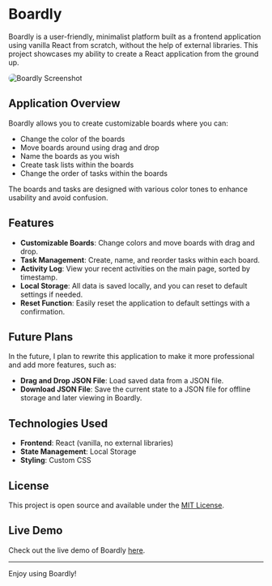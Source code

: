 # Boardly

Boardly is a user-friendly, minimalist platform built as a frontend application using vanilla React from scratch, without the help of external libraries. 
This project showcases my ability to create a React application from the ground up.

<img src="./src/assets/screenshot.png" alt="Boardly Screenshot" style="border-radius: 1rem;">

## Application Overview
Boardly allows you to create customizable boards where you can:
- Change the color of the boards
- Move boards around using drag and drop
- Name the boards as you wish
- Create task lists within the boards
- Change the order of tasks within the boards

The boards and tasks are designed with various color tones to enhance usability and avoid confusion.

## Features
- **Customizable Boards**: Change colors and move boards with drag and drop.
- **Task Management**: Create, name, and reorder tasks within each board.
- **Activity Log**: View your recent activities on the main page, sorted by timestamp.
- **Local Storage**: All data is saved locally, and you can reset to default settings if needed.
- **Reset Function**: Easily reset the application to default settings with a confirmation.

## Future Plans
In the future, I plan to rewrite this application to make it more professional and add more features, such as:
- **Drag and Drop JSON File**: Load saved data from a JSON file.
- **Download JSON File**: Save the current state to a JSON file for offline storage and later viewing in Boardly.

## Technologies Used
- **Frontend**: React (vanilla, no external libraries)
- **State Management**: Local Storage
- **Styling**: Custom CSS

## License
This project is open source and available under the [MIT License](./LICENSE).

## Live Demo
Check out the live demo of Boardly [here](https://boardly.netlify.app).

---

Enjoy using Boardly!
